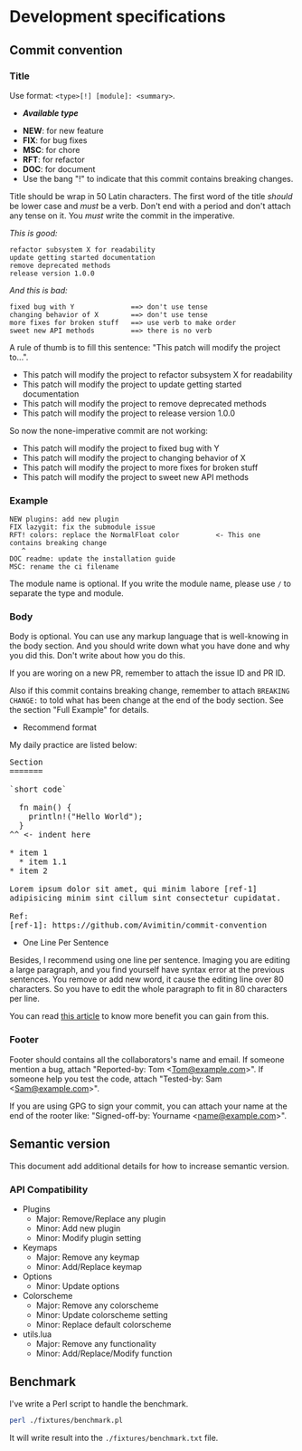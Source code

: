 # Development specifications

## Commit convention

### Title

Use format: `<type>[!] [module]: <summary>`.

* _**Available type**_

- **NEW**: for new feature
- **FIX**: for bug fixes
- **MSC**: for chore
- **RFT**: for refactor
- **DOC**: for document
- Use the bang "!" to indicate that this commit contains breaking changes.

Title should be wrap in 50 Latin characters.
The first word of the title *should* be lower case and *must* be a verb.
Don't end with a period and don't attach any tense on it. You *must* write
the commit in the imperative.

*This is good:*

```text
refactor subsystem X for readability
update getting started documentation
remove deprecated methods
release version 1.0.0
```

*And this is bad:*

```text
fixed bug with Y              ==> don't use tense
changing behavior of X        ==> don't use tense
more fixes for broken stuff   ==> use verb to make order
sweet new API methods         ==> there is no verb
```

A rule of thumb is to fill this sentence:
"This patch will modify the project to...".

* This patch will modify the project to refactor subsystem X for readability
* This patch will modify the project to update getting started documentation
* This patch will modify the project to remove deprecated methods
* This patch will modify the project to release version 1.0.0

So now the none-imperative commit are not working:

* This patch will modify the project to fixed bug with Y
* This patch will modify the project to changing behavior of X
* This patch will modify the project to more fixes for broken stuff
* This patch will modify the project to sweet new API methods

### Example

```text
NEW plugins: add new plugin
FIX lazygit: fix the submodule issue
RFT! colors: replace the NormalFloat color         <- This one contains breaking change
   ^
DOC readme: update the installation guide
MSC: rename the ci filename
```

The module name is optional. If you write the module name, please use `/` to separate
the type and module.

### Body

Body is optional. You can use any markup language that is well-knowing
in the body section. And you should write down what you have done and
why you did this. Don't write about how you do this.

If you are woring on a new PR, remember to attach the issue ID and PR ID.

Also if this commit contains breaking change, remember to attach
`BREAKING CHANGE:` to told what has been change at the end of the body
section. See the section "Full Example" for details.

* Recommend format

My daily practice are listed below:

<pre>
Section
=======

`short code`

  fn main() {
    println!("Hello World");
  }
^^ <- indent here

* item 1
  * item 1.1
* item 2

Lorem ipsum dolor sit amet, qui minim labore [ref-1]
adipisicing minim sint cillum sint consectetur cupidatat.

Ref:
[ref-1]: https://github.com/Avimitin/commit-convention
</pre>

* One Line Per Sentence

Besides, I recommend using one line per sentence.
Imaging you are editing a large paragraph, and you find yourself have syntax
error at the previous sentences.
You remove or add new word, it cause the editing line over 80 characters.
So you have to edit the whole paragraph to fit in 80 characters per line.

You can read
[this article](https://rhodesmill.org/brandon/2012/one-sentence-per-line/)
to know more benefit you can gain from this.

### Footer

Footer should contains all the collaborators's name and email. If someone
mention a bug, attach "Reported-by: Tom \<Tom@example.com\>". If someone
help you test the code, attach "Tested-by: Sam \<Sam@example.com\>".

If you are using GPG to sign your commit, you can attach your name at the end
of the rooter like: "Signed-off-by: Yourname \<name@example.com\>".

## Semantic version

This document add additional details for how to increase semantic version.

### API Compatibility

- Plugins
  - Major: Remove/Replace any plugin
  - Minor: Add new plugin
  - Minor: Modify plugin setting
- Keymaps
  - Major: Remove any keymap
  - Minor: Add/Replace keymap
- Options
  - Minor: Update options
- Colorscheme
  - Major: Remove any colorscheme
  - Minor: Update colorscheme setting
  - Minor: Replace default colorscheme
- utils.lua
  - Major: Remove any functionality
  - Minor: Add/Replace/Modify function

## Benchmark

I've write a Perl script to handle the benchmark.

```bash
perl ./fixtures/benchmark.pl
```

It will write result into the `./fixtures/benchmark.txt` file.
